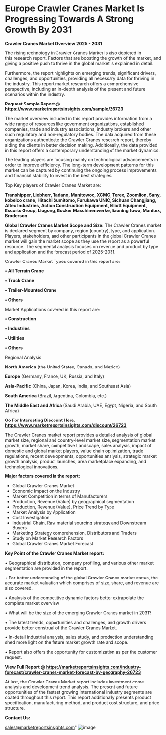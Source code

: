  # Europe Crawler Cranes Market Is Progressing Towards A Strong Growth By 2031

<Strong> Crawler Cranes Market Overview 2025 - 2031</strong>

The rising technology in Crawler Cranes Market is also depicted in this research report. Factors that are boosting the growth of the market, and giving a positive push to thrive in the global market is explained in detail.

Furthermore, the report highlights on emerging trends, significant drivers, challenges, and opportunities, providing all necessary data for thriving in the industry. This report market research offers a comprehensive perspective, including an in-depth analysis of the present and future scenarios within the industry.

<strong>Request Sample Report @ <a href=https://www.marketreportsinsights.com/sample/26723>https://www.marketreportsinsights.com/sample/26723</a></strong>

The market overview included in this report provides information from a wide range of resources like government organizations, established companies, trade and industry associations, industry brokers and other such regulatory and non-regulatory bodies. The data acquired from these organizations authenticate the Crawler Cranes research report, thereby aiding the clients in better decision making. Additionally, the data provided in this report offers a contemporary understanding of the market dynamics.

The leading players are focusing mainly on technological advancements in order to improve efficiency. The long-term development patterns for this market can be captured by continuing the ongoing process improvements and financial stability to invest in the best strategies.

Top Key players of Crawler Cranes Market are:

<strong>Transhipper, Liebherr, Tadano, Manitowoc, XCMG, Terex, Zoomlion, Sany, kobelco crane, Hitachi Sumitomo, Furukawa UNIC, Sichuan Changjiang, Altec Industries, Action Construction Equipment, Elliott Equipment, Escorts Group, Liugong, Bocker Maschinenwerke, liaoning fuwa, Manitex, Broderson</strong>

<strong><b>Global Crawler Cranes Market Scope and Size:</b></strong>
The Crawler Cranes market is declared segment by company, region (country), type, and application. Players, stakeholders, and other participants in the global Crawler Cranes market will gain the market scope as they use the report as a powerful resource. The segmental analysis focuses on revenue and product by type and application and the forecast period of 2025-2031.

Crawler Cranes Market Types covered in this report are:

<strong>• All Terrain Crane

• Truck Crane

• Trailer-Mounted Crane

• Others</strong>

Market Applications covered in this report are:

<strong>• Construction

• Industries

• Utilities

• Others</strong> 

Regional Analysis

<strong>North America</strong> (the United States, Canada, and Mexico)

<strong>Europe</strong> (Germany, France, UK, Russia, and Italy)

<strong>Asia-Pacific</strong> (China, Japan, Korea, India, and Southeast Asia)

<strong>South America</strong> (Brazil, Argentina, Colombia, etc.)

<strong>The Middle East and Africa</strong> (Saudi Arabia, UAE, Egypt, Nigeria, and South Africa)

<strong>Go For Interesting Discount Here: <a href=https://www.marketreportsinsights.com/discount/26723>https://www.marketreportsinsights.com/discount/26723</a></strong>

The Crawler Cranes market report provides a detailed analysis of global market size, regional and country-level market size, segmentation market growth, market share, competitive Landscape, sales analysis, impact of domestic and global market players, value chain optimization, trade regulations, recent developments, opportunities analysis, strategic market growth analysis, product launches, area marketplace expanding, and technological innovations.

<strong><b>Major factors covered in the report:</b></strong>
<ul>
  <li>Global Crawler Cranes Market </li>
  <li>Economic Impact on the Industry</li>
  <li>Market Competition in terms of Manufacturers</li>
  <li>Production, Revenue (Value) by geographical segmentation</li>
  <li>Production, Revenue (Value), Price Trend by Type</li>
  <li>Market Analysis by Application</li>
  <li>Cost Investigation</li>
  <li>Industrial Chain, Raw material sourcing strategy and Downstream Buyers</li>
  <li>Marketing Strategy comprehension, Distributors and Traders</li>
  <li>Study on Market Research Factors</li>
  <li>Global Crawler Cranes Market Forecast</li>
</ul>

<strong><b>Key Point of the Crawler Cranes Market report:</b></strong>

• Geographical distribution, company profiling, and various other market segmentation are provided in the report.

• For better understanding of the global Crawler Cranes market status, the accurate market valuation which comprises of size, share, and revenue are also covered.

• Analysis of the competitive dynamic factors better extrapolate the complete market overview

• What will be the size of the emerging Crawler Cranes market in 2031?

• The latest trends, opportunities and challenges, and growth drivers provide better construal of the Crawler Cranes Market.

• In-detail industrial analysis, sales study, and production understanding shed more light on the future market growth rate and scope.

• Report also offers the opportunity for customization as per the customer request.

<strong><b>View Full Report @ <a href=https://marketreportsinsights.com/industry-forecast/crawler-cranes-market-forecast-by-geography-26723>https://marketreportsinsights.com/industry-forecast/crawler-cranes-market-forecast-by-geography-26723</a></b></strong>


At last, the Crawler Cranes Market report includes investment come analysis and development trend analysis. The present and future opportunities of the fastest growing international industry segments are coated throughout this report. This report additionally presents product specification, manufacturing method, and product cost structure, and price structure.

<strong>Contact Us:</strong>

sales@marketreportsinsights.com"
![image](https://github.com/user-attachments/assets/c83f8a3d-ef6c-466b-bf4c-8e89294c36ba)
